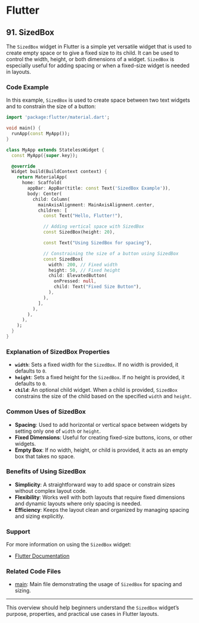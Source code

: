 # Flutter

## 91. SizedBox

The `SizedBox` widget in Flutter is a simple yet versatile widget that is used to create empty space or to give a fixed size to its child. It can be used to control the width, height, or both dimensions of a widget. `SizedBox` is especially useful for adding spacing or when a fixed-size widget is needed in layouts.

### Code Example

In this example, `SizedBox` is used to create space between two text widgets and to constrain the size of a button:

```dart
import 'package:flutter/material.dart';

void main() {
  runApp(const MyApp());
}

class MyApp extends StatelessWidget {
  const MyApp({super.key});

  @override
  Widget build(BuildContext context) {
    return MaterialApp(
      home: Scaffold(
        appBar: AppBar(title: const Text('SizedBox Example')),
        body: Center(
          child: Column(
            mainAxisAlignment: MainAxisAlignment.center,
            children: [
              const Text("Hello, Flutter!"),

              // Adding vertical space with SizedBox
              const SizedBox(height: 20),

              const Text("Using SizedBox for spacing"),

              // Constraining the size of a button using SizedBox
              const SizedBox(
                width: 200, // Fixed width
                height: 50, // Fixed height
                child: ElevatedButton(
                  onPressed: null,
                  child: Text("Fixed Size Button"),
                ),
              ),
            ],
          ),
        ),
      ),
    );
  }
}
```

### Explanation of SizedBox Properties

- **`width`**: Sets a fixed width for the `SizedBox`. If no width is provided, it defaults to `0`.
- **`height`**: Sets a fixed height for the `SizedBox`. If no height is provided, it defaults to `0`.
- **`child`**: An optional child widget. When a child is provided, `SizedBox` constrains the size of the child based on the specified `width` and `height`.

### Common Uses of SizedBox

- **Spacing**: Used to add horizontal or vertical space between widgets by setting only one of `width` or `height`.
- **Fixed Dimensions**: Useful for creating fixed-size buttons, icons, or other widgets.
- **Empty Box**: If no width, height, or child is provided, it acts as an empty box that takes no space.

### Benefits of Using SizedBox

- **Simplicity**: A straightforward way to add space or constrain sizes without complex layout code.
- **Flexibility**: Works well with both layouts that require fixed dimensions and dynamic layouts where only spacing is needed.
- **Efficiency**: Keeps the layout clean and organized by managing spacing and sizing explicitly.

### Support

For more information on using the `SizedBox` widget:

- [Flutter Documentation](https://api.flutter.dev/flutter/widgets/SizedBox-class.html)

### Related Code Files

- [main](main.dart): Main file demonstrating the usage of `SizedBox` for spacing and sizing.

---

This overview should help beginners understand the `SizedBox` widget’s purpose, properties, and practical use cases in Flutter layouts.
